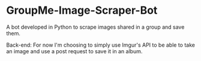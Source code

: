 # GroupMe-Image-Scraper-Bot
A bot developed in Python to scrape images shared in a group and save them.

Back-end:
For now I'm choosing to simply use Imgur's API to be able to take an image and use a post request to save it in an album.

